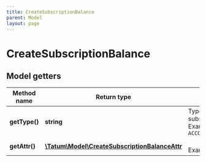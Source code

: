 ```yaml
---
title: CreateSubscriptionBalance
parent: Model
layout: page
---
```


# CreateSubscriptionBalance

## Model getters

Method name | Return type | Description | Notes
------------ | ------------- | ------------- | -------------
**getType()** | **string** | Type of the subscription. <br>Example: `ACCOUNT_BALANCE_LIMIT` |
**getAttr()** | [**\Tatum\Model\CreateSubscriptionBalanceAttr**](../CreateSubscriptionBalanceAttr) |  <br>Example: `null` |

